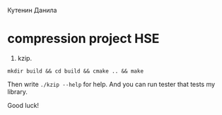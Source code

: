 Кутенин Данила
# compression project HSE

1) kzip.

`mkdir build && cd build && cmake .. && make`

Then write `./kzip --help` for help. And you can run tester that tests my library.

Good luck!

